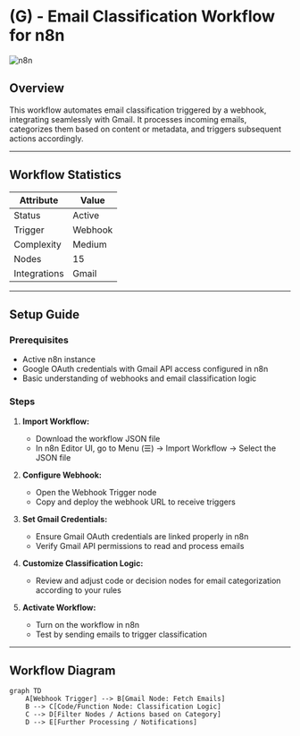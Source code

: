 # (G) - Email Classification Workflow for n8n

![n8n](https://raw.githubusercontent.com/n8n-io/n8n/master/docs/images/n8n-logo.png)

## Overview

This workflow automates email classification triggered by a webhook, integrating seamlessly with Gmail. It processes incoming emails, categorizes them based on content or metadata, and triggers subsequent actions accordingly.

---

## Workflow Statistics

| Attribute      | Value     |
|----------------|-----------|
| Status         | Active    |
| Trigger        | Webhook   |
| Complexity     | Medium    |
| Nodes          | 15        |
| Integrations   | Gmail     |

---

## Setup Guide

### Prerequisites

- Active n8n instance
- Google OAuth credentials with Gmail API access configured in n8n
- Basic understanding of webhooks and email classification logic

### Steps

1. **Import Workflow:**

   - Download the workflow JSON file
   - In n8n Editor UI, go to Menu (☰) → Import Workflow → Select the JSON file

2. **Configure Webhook:**

   - Open the Webhook Trigger node
   - Copy and deploy the webhook URL to receive triggers

3. **Set Gmail Credentials:**

   - Ensure Gmail OAuth credentials are linked properly in n8n
   - Verify Gmail API permissions to read and process emails

4. **Customize Classification Logic:**

   - Review and adjust code or decision nodes for email categorization according to your rules

5. **Activate Workflow:**

   - Turn on the workflow in n8n
   - Test by sending emails to trigger classification

---

## Workflow Diagram

```mermaid
graph TD
    A[Webhook Trigger] --> B[Gmail Node: Fetch Emails]
    B --> C[Code/Function Node: Classification Logic]
    C --> D[Filter Nodes / Actions based on Category]
    D --> E[Further Processing / Notifications]
